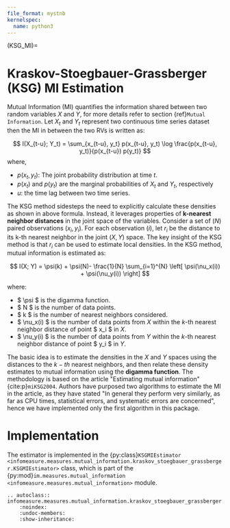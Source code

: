 ```yaml
---
file_format: mystnb
kernelspec:
  name: python3
---
```

(KSG_MI)=
# Kraskov-Stoegbauer-Grassberger (KSG) MI  Estimation
Mutual Information (MI) quantifies the information shared between two random variables $X$ and $Y$, for more details refer to section {ref}`Mutual Information`.
Let $X_t$ and $Y_t$ represent two continuous time series dataset then the MI in between the two RVs is written as: 

$$
I(X_{t-u}; Y_t) = \sum_{x_{t-u}, y_t} p(x_{t-u}, y_t) \log \frac{p(x_{t-u}, y_t)}{p(x_{t-u}) p(y_t)}
$$
where,
- $p(x_t,y_t)$: The joint probability distribution at time $t$.
- $p(x_t)$ and  $p(y_t)$ are the marginal probabilities of $X_t$ and $Y_t$, respectively
- $u$: the time lag between two time series.

The KSG method sidesteps the need to explicitly calculate these densities as shown in above formula. Instead, it leverages properties of **k-nearest neighbor distances** in the joint space of the variables.
Consider a set of $(N)$ paired observations $\left(x_i, y_i\right)$. For each observation $(i)$, let $r_i$ be the distance to its k-th nearest neighbor in the joint $(X, Y)$ space. 
The key insight of the KSG method is that $r_i$ can be used to estimate local densities.
In the KSG method, mutual information is estimated as:

$$
I(X; Y) = \psi(k) + \psi(N)- \frac{1}{N} \sum_{i=1}^{N} \left[ \psi(\nu_x(i)) + \psi(\nu_y(i)) \right]
$$

where:
- $ \psi $ is the digamma function.
- $ N $ is the number of data points.
- $ k $ is the number of nearest neighbors considered.
- $ \nu_x(i) $ is the number of data points from $X$ within the $k$-th nearest neighbor distance of point $ x_i $ in $X$.
- $ \nu_y(i) $ is the number of data points from $Y$ within the $k$-th nearest neighbor distance of point $ y_i $ in $Y$.


The basic idea is to estimate the densities in the $X$ and $Y$ spaces using the distances to the $k-th$ nearest neighbors, and then relate these density estimates to mutual information using the **digamma function**.
The methodology is based on the article "Estimating mutual information" {cite:p}`miKSG2004`. 
Authors have purposed two algorithms to estimate the MI in the article, as they have stated "In general they perform very similarly, as far as CPU
 times, statistical errors, and systematic errors are concerned", hence we have implemented only the first algorithm  in this package.   

# Implementation
The estimator is implemented in the {py:class}`KSGMIEstimator <infomeasure.measures.mutual_information.kraskov_stoegbauer_grassberger.KSGMIEstimator>` class,
which is part of the {py:mod}`im.measures.mutual_information <infomeasure.measures.mutual_information>` module.

```{eval-rst}
.. autoclass:: infomeasure.measures.mutual_information.kraskov_stoegbauer_grassberger.KSGMIEstimator
    :noindex:
    :undoc-members:
    :show-inheritance:
```
